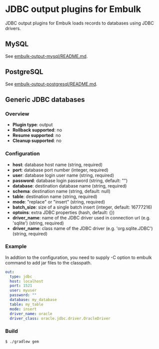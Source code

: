 # JDBC output plugins for Embulk

JDBC output plugins for Embulk loads records to databases using JDBC drivers.

## MySQL

See [embulk-output-mysql/README.md](embulk-output-mysql/).

## PostgreSQL

See [embulk-output-postgresql/README.md](embulk-output-postgresql/).

## Generic JDBC databases

### Overview

* **Plugin type**: output
* **Rollback supported**: no
* **Resume supported**: no
* **Cleanup supported**: no

### Configuration

- **host**: database host name (string, required)
- **port**: database port number (integer, required)
- **user**: database login user name (string, required)
- **password**: database login password (string, default: "")
- **database**: destination database name (string, required)
- **schema**: destination name (string, default: null)
- **table**: destination name (string, required)
- **mode**: "replace" or "insert" (string, required)
- **batch_size**: size of a single batch insert (integer, default: 16777216)
- **optoins**: extra JDBC properties (hash, default: {})
- **driver_name**: name of the JDBC driver used in connection url (e.g. 'sqlite') (string, required)
- **driver_name**: class name of the JDBC driver (e.g. 'org.sqlite.JDBC') (string, required)

### Example

In addtion to the configuration, you need to supply -C option to embulk command to add jar files to the classpath.

```yaml
out:
  type: jdbc
  host: localhost
  port: 1521
  user: myuser
  password: ""
  database: my_database
  table: my_table
  mode: insert
  driver_name: oracle
  driver_class: oracle.jdbc.driver.OracleDriver
```

### Build

```
$ ./gradlew gem
```
